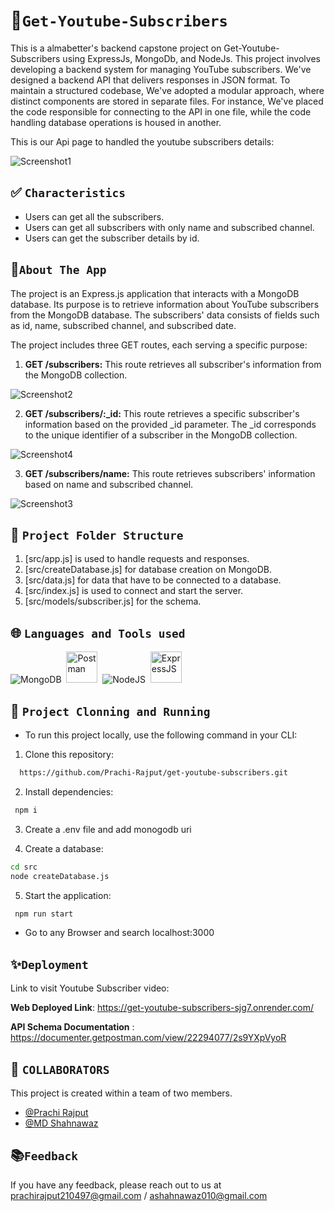 # 💫`Get-Youtube-Subscribers`
This is a almabetter's backend capstone project on Get-Youtube-Subscribers using ExpressJs, MongoDb, and NodeJs.
This project involves developing a backend system for managing YouTube subscribers. We've designed a backend API that delivers responses in JSON format. To maintain a structured codebase, We've adopted a modular approach, where distinct components are stored in separate files. For instance, We've placed the code responsible for connecting to the API in one file, while the code handling database operations is housed in another.

This is our Api page to handled the youtube subscribers details:

![Screenshot1](https://github.com/Prachi-Rajput/get-youtube-subscribers/assets/113363553/37cd7664-49c7-41cc-a05e-9cfb761c3953)



## ✅ `Characteristics`

- Users can get all the subscribers.
- Users can get all subscribers with only name and subscribed channel.
- Users can get the subscriber details by id.


## 🍁`About The App`

The project is an Express.js application that interacts with a MongoDB database. Its purpose is to retrieve information about YouTube subscribers from the MongoDB database. The subscribers' data consists of fields such as id, name, subscribed channel, and subscribed date.


The project includes three GET routes, each serving a specific purpose:

1) **GET /subscribers:** This route retrieves all subscriber's information from the MongoDB collection. 

![Screenshot2](https://github.com/Prachi-Rajput/get-youtube-subscribers/assets/113363553/0f01e413-771b-44ba-a4ec-f3ebe777d814)



2) **GET /subscribers/:_id:** This route retrieves a specific subscriber's information based on the provided _id parameter. The _id corresponds to the unique identifier of a subscriber in the MongoDB collection. 

![Screenshot4](https://github.com/Prachi-Rajput/get-youtube-subscribers/assets/113363553/cc3fdecb-a3b5-486b-b68e-c7f79f8d9cff)


3) **GET /subscribers/name:** This route retrieves subscribers' information based on name and subscribed channel.

![Screenshot3](https://github.com/Prachi-Rajput/get-youtube-subscribers/assets/113363553/9c408b3b-2d79-49fe-9be0-3bfe43d27c33)



##  🌿 `Project Folder Structure`
1. [src/app.js]  is used to handle requests and responses.
2. [src/createDatabase.js]  for database creation on MongoDB.
3. [src/data.js]  for data that have to be connected to a database.
4. [src/index.js]  is used to connect and start the server.
5. [src/models/subscriber.js]  for the schema.


## 🌐 `Languages and Tools used`
 <div>
<img src="https://skills.thijs.gg/icons?i=mongodb" title="MongoDB" alt="MongoDB"/>&nbsp;
  <img src="https://avatars.githubusercontent.com/u/10251060?s=200&v=4" title="Postman" alt="Postman" width="50" height="50"/>&nbsp;
  <img src="https://skills.thijs.gg/icons?i=nodejs" title="NodeJS" alt="NodeJS" />&nbsp;
  <img src="https://cdn.icon-icons.com/icons2/2699/PNG/512/expressjs_logo_icon_169185.png" title="ExpressJS" alt="ExpressJS" width="50" height="50"/>&nbsp;  
</div>


## 🔧 `Project Clonning and Running`

- To run this project locally, use the following command in your CLI:

1. Clone this repository:

```bash
  https://github.com/Prachi-Rajput/get-youtube-subscribers.git
```

2. Install dependencies:

```bash
 npm i
```

3. Create a .env file and add monogodb uri

4. Create a database:

```bash
cd src
node createDatabase.js
```

5. Start the application:

```bash
 npm run start
```
- Go to any Browser and search localhost:3000

## ✨`Deployment`
Link to visit Youtube Subscriber video:


**Web Deployed Link**: https://get-youtube-subscribers-sjg7.onrender.com/

**API Schema Documentation** : https://documenter.getpostman.com/view/22294077/2s9YXpVyoR

## 🎋 `COLLABORATORS`
This project is created within a team of two members.

- [@Prachi Rajput](https://github.com/Prachi-Rajput)
- [@MD Shahnawaz](https://github.com/Shahnawaz1967)


##  📚`Feedback`

If you have any feedback, please reach out to us at prachirajput210497@gmail.com /
ashahnawaz010@gmail.com 
